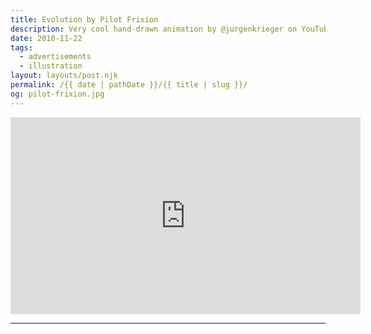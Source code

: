 ```yaml
---
title: Evolution by Pilot Frixion
description: Very cool hand-drawn animation by @jurgenkrieger on YouTube.
date: 2010-11-22
tags: 
  - advertisements
  - illustration
layout: layouts/post.njk
permalink: /{{ date | pathDate }}/{{ title | slug }}/
og: pilot-frixion.jpg
---
```


<iframe class="youtube-video" width="560" height="315" src="https://www.youtube.com/embed/_vgsuPFExlw" title="YouTube video player" frameborder="0" allow="accelerometer; autoplay; clipboard-write; encrypted-media; gyroscope; picture-in-picture; web-share" allowfullscreen></iframe>

---

